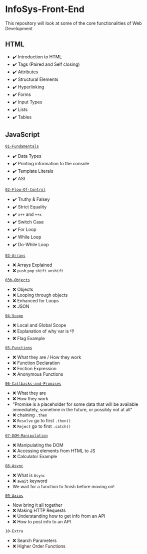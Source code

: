# InfoSys-Front-End

This repository will look at some of the core functionalities of Web Development 

## HTML

* ✔️ Introduction to HTML
* ✔️ Tags (Paired and Self closing)
* ✔️ Attributes
* ✔️ Structural Elements
* ✔️ Hyperlinking
* ✔️ Forms
* ✔️ Input Types
* ✔️ Lists
* ✔️ Tables


## JavaScript

[`01-Fundamentals`](https://github.com/savannahvaith/InfoSys-JavaScript/blob/main/JS/01-Fundamentals.js)

* :heavy_check_mark: Data Types
* :heavy_check_mark: Printing information to the console
* :heavy_check_mark: Template Literals
* :heavy_check_mark: ASI

[`02-Flow-Of-Control`](https://github.com/savannahvaith/InfoSys-JavaScript/blob/main/JS/02-Flow-of-Control.js)

* :heavy_check_mark: Truthy & Falsey
* :heavy_check_mark: Strict Equality
* :heavy_check_mark: `x++` and `++x`
* :heavy_check_mark: Switch Case
* :heavy_check_mark: For Loop
* :heavy_check_mark: While Loop
* :heavy_check_mark: Do-While Loop

[`03-Arrays`](https://github.com/savannahvaith/InfoSys-JavaScript/blob/main/03-Arrays.js)

* :x: Arrays Explained
* :x: `push` `pop` `shift` `unshift`

[`03b-Objects`](https://github.com/savannahvaith/InfoSys-JavaScript/blob/main/03b-Objects.js)

* :x: Objects
* :x: Looping through objects
* :x: Enhanced for Loops
* :x: JSON
  
[`04-Scope`](https://github.com/savannahvaith/InfoSys-JavaScript/blob/main/04-Scope.js)

* :x: Local and Global Scope
* :x: Explanation of why var is :-1:
* :x: Flag Example

[`05-Functions`](https://github.com/savannahvaith/InfoSys-JavaScript/blob/main/05-Functions.js)

* :x: What they are / How they work
* :x: Function Declaration
* :x: Fnction Expression
* :x: Anonymous Functions

[`06-Callbacks-and-Promises`](https://github.com/savannahvaith/InfoSys-JavaScript/blob/main/06-Callbacks-and-Promises.js)

* :x: What they are
* :x: How they work
* "Promise is a placeholder for some data that will be available immediately, sometime in the future, or possibly not at all"
* :x: chaining `.then`
* :x: `Resolve` go to first `.then()`
* :x: `Reject` go to first `.catch()`

[`07-DOM-Manipulation`](https://github.com/savannahvaith/InfoSys-JavaScript/blob/main/07-DOM/07-Dom.js)

* :x: Manipulating the DOM
* :x: Accessing elements from HTML to JS
* :x: Calculator Example

[`08-Async`](https://github.com/savannahvaith/InfoSys-JavaScript/blob/main/08-Async.js)

* :x: What is `Async`
* :x: `await` keyword
* We wait for a function to finish before moving on!

[`09-Axios`](https://github.com/savannahvaith/InfoSys-JavaScript/blob/main/09-ReqRes.js)

* Now bring it all together
* :x: Making HTTP Requests
* :x: Understanding how to get info from an API
* :x: How to post info to an API

`10-Extra`

* :x: Search Parameters
* :x: Higher Order Functions
